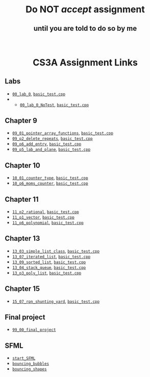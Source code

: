 # <p align="center">Do NOT _accept_ assignment </p>

## <p align="center">until you are told to do so by me</p>

<br/>

# <p align="center">CS3A Assignment Links</p>


## Labs

- [`00_lab_0`](https://classroom.github.com/a/kk1kb4Ne), [`basic_test.cpp`](basic_tests/00_lab_0/basic_test.cpp)<br />
- - [`00_lab_0_NoTest`](https://classroom.github.com/a/wKEXwRpX), [`basic_test.cpp`](basic_tests/00_lab_0/basic_test.cpp)<br />


## Chapter 9

- [`09_01_pointer_array_functions`](https://classroom.github.com/a/45WayU5_), [`basic_test.cpp`](basic_tests/09_01_pointer_array_functions/basic_test.cpp)<br />
- [`09_p2_delete_repeats`](https://classroom.github.com/a/FtIOrYhs), [`basic_test.cpp`](basic_tests/09_p2_delete_repeats/basic_test.cpp)<br />
- [`09_p6_add_entry`](https://classroom.github.com/a/lbZU9bOM), [`basic_test,cpp`](basic_tests/09_p6_add_entry/basic_test.cpp)<br />
- [`09_p5_lab_and_plane`](https://classroom.github.com/a/j4M04cBJ), [`basic_test.cpp`](basic_tests/09_p5_lab_and_plane/basic_test.cpp)<br />


## Chapter 10

- [`10_01_counter_type`](https://classroom.github.com/a/26nhNR2i), [`basic_test.cpp`](basic_tests/10_01_counter_type/basic_test.cpp)<br />
- [`10_p6_moms_counter`](https://classroom.github.com/a/rkyf-f_J), [`basic_test.cpp`](basic_tests/10_p6_moms_counter/basic_test.cpp)<br />


## Chapter 11

- [`11_p2_rational`](https://classroom.github.com/a/ixAXqqJR), [`basic_test.cpp`](basic_tests/11_p2_rational/basic_test.cpp)<br />
- [`11_p1_vector`](https://classroom.github.com/a/OkCDKcOM), [`basic_test.cpp`](basic_tests/11_p1_vector/basic_test.cpp)<br />
- [`11_p6_polynomial`](https://classroom.github.com/a/ciTm8wKV), [`basic_test.cpp`](basic_tests/11_p6_polynomial/basic_test.cpp)<br />


## Chapter 13

- [`13_03_simple_list_class`](https://classroom.github.com/a/_JZN1NPZ), [`basic_test.cpp`](basic_tests/13_03_simple_list_class/basic_test.cpp)<br />
- [`13_07_iterated_list`](https://classroom.github.com/a/PhOp9RKU), [`basic_test.cpp`](basic_tests/13_07_iterated_list/basic_test.cpp)<br />
- [`13_09_sorted_list`](https://classroom.github.com/a/DFYTSZHc), [`basic_test.cpp`](basic_tests/13_09_sorted_list/basic_test.cpp)<br />
- [`13_04_stack_queue`](https://classroom.github.com/a/zPjvrm7d), [`basic_test.cpp`](basic_tests/13_04_stack_queue/basic_test.cpp)<br />
- [`13_p3_poly_list`](https://classroom.github.com/a/w6s7QJxd), [`basic_test.cpp`](basic_tests/13_p3_poly_list/basic_test.cpp)<br />


## Chapter 15

- [`15_07_rpn_shunting_yard`](https://classroom.github.com/a/EftvmLVX), [`basic_test.cpp`](basic_tests/15_07_rpn_shunting_yard/basic_test.cpp)<br />

## Final project

- [`99_00_final_project`](https://classroom.github.com/a/rUUpsXPd)<br />


## SFML

- [`start_SFML`]()<br />
- [`bouncing_bubbles`]()<br />
- [`bouncing_shapes`]()<br />
